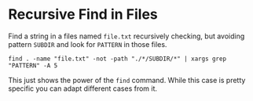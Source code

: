 # Recursive Find in Files

Find a string in a files named `file.txt` recursively checking, but avoiding pattern `SUBDIR` and look for `PATTERN` in those files.

```find . -name "file.txt" -not -path "./*/SUBDIR/*" | xargs grep "PATTERN" -A 5```


This just shows the power of the `find` command. While this case is pretty specific you can adapt different cases from it.

